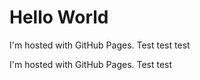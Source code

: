 <!DOCTYPE html>
<html>
<body>
<h1>Hello World</h1>
<p>I'm hosted with GitHub Pages. Test test test </p>
<p>I'm hosted with GitHub Pages. Test test </p>
</body>
</html>
